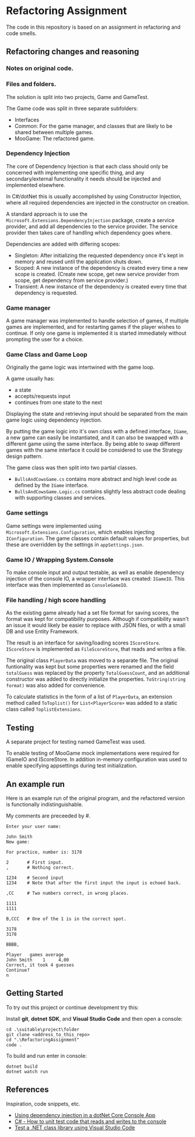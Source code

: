 # Refactoring Assignment

The code in this repository is based on an assignment in refactoring and code smells.

## Refactoring changes and reasoning

### Notes on original code.

### Files and folders.

The solution is split into two projects, Game and GameTest.

The Game code was split in three separate subfolders:

-   Interfaces
-   Common: For the game manager, and classes that are likely to be shared
    between multiple games.
-   MooGame: The refactored game.

### Dependency Injection

The core of Dependency Injection is that each class should only be concerned
with implementing one specific thing, and any secondary/external functionality
it needs should be injected and implemented elsewhere.

In C#/dotNet this is usually accomplished by using Constructor Injection, where
all required dependencies are injected in the constructor on creation.

A standard approach is to use the `Microsoft.Extensions.DependencyInjection`
package, create a service provider, and add all dependencies to the service
provider. The service provider then takes care of handling which dependency
goes where.

Dependencies are added with differing scopes:

-   Singleton: After initializing the requested dependency once it's kept in
    memory and reused until the application shuts down.
-   Scoped: A new instance of the dependency is created every time a new scope
    is created. (Create new scope, get new service provider from scope, get
    dependency from service provider.)
-   Transient: A new instance of the dependency is created every time that
    dependency is requested.

### Game manager

A game manager was implemented to handle selection of games, if multiple games
are implemented, and for restarting games if the player wishes to continue.
If only one game is implemented it is started immediately without prompting the
user for a choice.

### Game Class and Game Loop

Originally the game logic was intertwined with the game loop.

A game usually has:

-   a state
-   accepts/requests input
-   continues from one state to the next

Displaying the state and retrieving input should be separated from the main game
logic using dependency injection.

By putting the game logic into it's own class with a defined interface, `IGame`,
a new game can easily be instantiated, and it can also be swapped with a
different game using the same interface. By being able to swap different games
with the same interface it could be considered to use the Strategy design
pattern.

The game class was then split into two partial classes.

-   `BullsAndCowsGame.cs` contains more abstract and high level code
    as defined by the `IGame` interface.
-   `BullsAndCowsGame.Logic.cs` contains slightly less abstract code dealing
    with supporting classes and services.

### Game settings

Game settings were implemented using `Microsoft.Extensions.Configuration`,
which enables injecting `IConfiguration`.
The game classes contain default values for properties, but these are overridden
by the settings in `appSettings.json`.

### Game IO / Wrapping System.Console

To make console input and output testable, as well as enable dependency
injection of the console IO, a wrapper interface was created: `IGameIO`.
This interface was then implemented as `ConsoleGameIO`.

### File handling / high score handling

As the existing game already had a set file format for saving scores, the format
was kept for compatibility purposes. Although if compatibility wasn't an issue
it would likely be easier to replace with JSON files, or with a small DB and use
Entity Framework.

The result is an interface for saving/loading scores `IScoreStore`.
`IScoreStore` is implemented as `FileScoreStore`, that reads and writes a
file.

The original class `PlayerData` was moved to a separate file. The original
funtionality was kept but some properties were renamed and the field `totalGuess`
was replaced by the property `TotalGuessCount`, and an additional constructor
was added to directly initialize the properties.
`ToString(string format)` was also added for convenience.

To calculate statistics in the form of a list of `PlayerData`, an extension
method called `ToToplist()` for `List<PlayerScore>` was added to a static class
called `ToplistExtensions`.

## Testing

A separate project for testing named GameTest was used.

To enable testing of MooGame mock implementations were required for IGameIO and
IScoreStore. In addition in-memory configuration was used to enable specifying
appsettings during test initialization.

## An example run

Here is an example run of the original program, and the refactored version
is functionally indistinguishable.

My comments are preceeded by #.

```
Enter your user name:

John Smith
New game:

For practice, number is: 3178

2       # First input.
,       # Nothing correct.

1234    # Second input
1234    # Note that after the first input the input is echoed back.

,CC     # Two numbers correct, in wrong places.

1111
1111

B,CCC   # One of the 1 is in the correct spot.

3178
3178

BBBB,

Player   games average
John Smith    1     4,00
Correct, it took 4 guesses
Continue?
n
```

## Getting Started

To try out this project or continue development try this:

Install **git**, **dotnet SDK**, and **Visual Studio Code** and then open a
console:

```
cd .\suitable\project\folder
git clone <address_to_this_repo>
cd ".\RefactoringAssignment"
code .
```

To build and run enter in console:

```
dotnet build
dotnet watch run
```

## References

Inspiration, code snippets, etc.

-   [Using dependency injection in a dotNet Core Console App](https://andrewlock.net/using-dependency-injection-in-a-net-core-console-application/)
-   [C# - How to unit test code that reads and writes to the console](https://makolyte.com/csharp-how-to-unit-test-code-that-reads-and-writes-to-the-console/)
-   [Test a .NET class library using Visual Studio Code](https://learn.microsoft.com/en-us/dotnet/core/tutorials/testing-library-with-visual-studio-code?pivots=dotnet-7-0)
